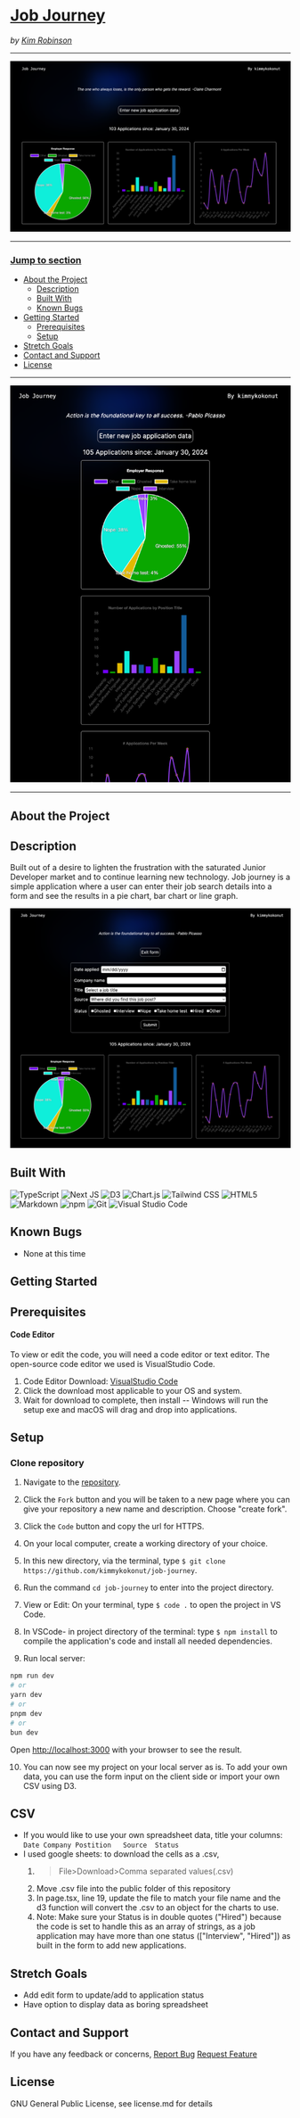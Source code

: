 # [Job Journey](https://kimmykokonut.github.io/job-journey/)
_by [Kim Robinson](https://github.com/kimmykokonut)_

---

![Homepage screenshot](./src/img/charts.png)

---

### <u>Jump to section</u>
* <a href="#about-the-project">About the Project</a>
  * <a href="#description">Description</a>
  * <a href="#built-with">Built With</a>
  * <a href="#known-bugs">Known Bugs</a>
* <a href="#getting-started">Getting Started</a>
  * <a href="#prerequisites">Prerequisites</a>
  * <a href="#setup">Setup</a>
* <a href="#stretch-goals">Stretch Goals</a>
* <a href="#contact-and-support">Contact and Support</a>
* <a href="#license">License</a>
---

![Mobile view](./src/img/mobile.png)

---

## About the Project

## Description
Built out of a desire to lighten the frustration with the saturated Junior Developer market and to continue learning new technology. Job journey is a simple application where a user can enter their job search details into a form and see the results in a pie chart, bar chart or line graph.

![Form fill](./src/img/form.png)

## Built With
![TypeScript](https://img.shields.io/badge/typescript-%23007ACC.svg?style=for-the-badge&logo=typescript&logoColor=white)
![Next JS](https://img.shields.io/badge/Next-black?style=for-the-badge&logo=next.js&logoColor=white)
![D3](https://img.shields.io/badge/d3%20js-F9A03C?style=for-the-badge&logo=d3.js&logoColor=white)
![Chart.js](https://img.shields.io/badge/chart.js-F5788D.svg?style=for-the-badge&logo=chart.js&logoColor=white)
![Tailwind CSS](https://img.shields.io/badge/Tailwind_CSS-38B2AC?style=for-the-badge&logo=tailwind-css&logoColor=white)
![HTML5](https://img.shields.io/badge/html5-%23E34F26.svg?style=for-the-badge&logo=html5&logoColor=white)
![Markdown](https://img.shields.io/badge/Markdown-000000?style=for-the-badge&logo=markdown&logoColor=white)
![npm](https://img.shields.io/badge/npm-CB3837?style=for-the-badge&logo=npm&logoColor=white)
![Git](https://img.shields.io/badge/git-%23F05033.svg?style=for-the-badge&logo=git&logoColor=white)
![Visual Studio Code](https://img.shields.io/badge/Visual%20Studio%20Code-0078d7.svg?style=for-the-badge&logo=visual-studio-code&logoColor=white)

## Known Bugs
* None at this time

## Getting Started

## Prerequisites

#### Code Editor
  To view or edit the code, you will need a code editor or text editor. The open-source code editor we used is VisualStudio Code.

  1) Code Editor Download: [VisualStudio Code](https://www.npmjs.com/)
  2) Click the download most applicable to your OS and system.
  3) Wait for download to complete, then install -- Windows will run the setup exe and macOS will drag and drop into applications.

## Setup

### Clone repository

1. Navigate to the [repository](https://github.com/kimmykokonut/job-journey).

2. Click the `Fork` button and you will be taken to a new page where you can give your repository a new name and description. Choose "create fork".

3. Click the `Code` button and copy the url for HTTPS.

4. On your local computer, create a working directory of your choice.

5. In this new directory, via the terminal, type `$ git clone https://github.com/kimmykokonut/job-journey`.

6. Run the command `cd job-journey` to enter into the project directory.

7. View or Edit: On your terminal, type `$ code .` to open the project in VS Code.

8. In VSCode- in project directory of the terminal: type `$ npm install` to compile the application's code and install all needed dependencies.

9. Run local server: 
```bash
npm run dev
# or
yarn dev
# or
pnpm dev
# or
bun dev
```
Open [http://localhost:3000](http://localhost:3000) with your browser to see the result.

10. You can now see my project on your local server as is. To add your own data, you can use the form input on the client side or import your own CSV using D3.

## CSV

- If you would like to use your own spreadsheet data, title your columns: `Date	Company	Postition	Source	Status`
- I used google sheets: to download the cells as a .csv,
  1. >File>Download>Comma separated values(.csv)
  2. Move .csv file into the public folder of this repository
  3. In page.tsx, line 19, update the file to match your file name and the d3 function will convert the .csv to an object for the charts to use.
  4. Note: Make sure your Status is in double quotes ("Hired") because the code is set to handle this as an array of strings, as a job application may have more than one status (["Interview", "Hired"]) as built in the form to add new applications.

## Stretch Goals
* Add edit form to update/add to application status
* Have option to display data as boring spreadsheet

## Contact and Support

If you have any feedback or concerns, 
[Report Bug](https://github.com/kimmykokonut/job-journey/issues)
[Request Feature](https://github.com/kimmykokonut/job-journey/issues)

## License
GNU General Public License, see license.md for details